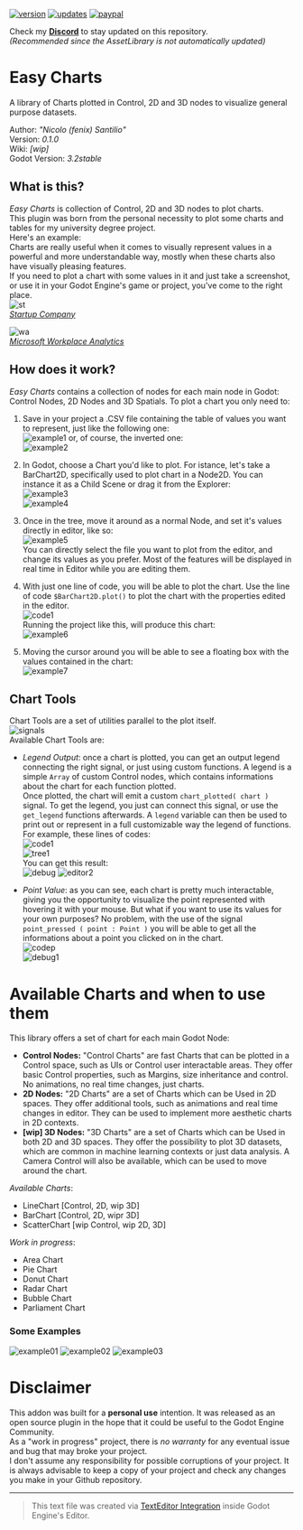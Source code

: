 [![version](https://img.shields.io/badge/plugin%20version-0.1.0-blue)](https://github.com/fenix-hub/godot-engine.easy-charts)
[![updates](https://img.shields.io/badge/plugin%20updates-on%20discord-purple)](https://discord.gg/JNrcucg)
[![paypal](https://img.shields.io/badge/donations-PayPal-cyan)](https://paypal.me/NSantilio?locale.x=it_IT)

Check my **[Discord](https://discord.gg/KnJGY9S)** to stay updated on this repository.  
*(Recommended since the AssetLibrary is not automatically updated)*  

# Easy Charts
A library of Charts plotted in Control, 2D and 3D nodes to visualize general purpose datasets.

Author: *"Nicolo (fenix) Santilio"*  
Version: *0.1.0*  
Wiki: *[wip]*  
Godot Version: *3.2stable*  

## What is this?
*Easy Charts* is collection of Control, 2D and 3D nodes to plot charts.   
This plugin was born from the personal necessity to plot some charts and tables for my university degree project.   
Here's an example:    ![]()   
Charts are really useful when it comes to visually represent values in a powerful and more understandable way, mostly when these charts also have visually pleasing features.   
If you need to plot a chart with some values in it and just take a screenshot, or use it in your Godot Engine's game or project, you've come to the right place.   
![st](imgs/startup_company2.jpg)   
[*Startup Company*](https://store.steampowered.com/app/606800/Startup_Company/)   

![wa](imgs/workplace_analytics.png)   
[*Microsoft Workplace Analytics*](https://www.microsoft.com/microsoft-365/partners/workplaceanalytics)   


## How does it work?
*Easy Charts* contains a collection of nodes for each main node in Godot: Control Nodes, 2D Nodes and 3D Spatials.
To plot a chart you only need to:   
1. Save in your project a .CSV file containing the table of values you want to represent, just like the following one:   
![example1](imgs/EXCEL_mWtvuI90D0.png)
or, of course, the inverted one:   
![example2](imgs/EXCEL_Fa2iiie9qC.png)   

2. In Godot, choose a Chart you'd like to plot. For istance, let's take a BarChart2D, specifically used to plot chart in a Node2D. You can instance it as a Child Scene or drag it from the Explorer:   
![example3](imgs/scene1.png)   
![example4](imgs/scene2.png)   

3. Once in the tree, move it around as a normal Node, and set it's values directly in editor, like so:   
![example5](imgs/editor_gif.gif)   
You can directly select the file you want to plot from the editor, and change its values as you prefer. Most of the features will be displayed in real time in Editor while you are editing them.    

4. With just one line of code, you will be able to plot the chart. Use the line of code `$BarChart2D.plot()` to plot the chart with the properties edited in the editor.    
![code1](imgs/code.png)   
Running the project like this, will produce this chart:   
![example6](imgs/chart_gif.gif)

5. Moving the cursor around you will be able to see a floating box with the values contained in the chart:  
![example7](imgs/values.gif)

## Chart Tools   
Chart Tools are a set of utilities parallel to the plot itself.   
![signals](imgs/signals.png)    
Available Chart Tools are:  
- *Legend Output*: once a chart is plotted, you can get an output legend connecting the right signal, or just using custom functions. A legend is a simple `Array` of custom Control nodes, which contains informations about the chart for each function plotted.    
Once plotted, the chart will emit a custom `chart_plotted( chart )` signal. To get the legend, you just can connect this signal, or use the `get_legend` functions afterwards. A `legend` variable can then be used to print out or represent in a full customizable way the legend of functions. For example, these lines of codes:   
![code1](imgs/legend_code.png)   
![tree1](imgs/tree_legend.png)    
You can get this result:   
![debug](imgs/debug_legend.png)
![editor2](imgs/editor_legend.png)

- *Point Value*: as you can see, each chart is pretty much interactable, giving you the opportunity to visualize the point represented with hovering it with your mouse. But what if you want to use its values for your own purposes? No problem, with the use of the signal `point_pressed ( point : Point )` you will be able to get all the informations about a point you clicked on in the chart.   
![codep](imgs/code_point.png)   
![debug1](imgs/debug_point.png)    


# Available Charts and when to use them    
This library offers a set of chart for each main Godot Node:   
- **Control Nodes:** "Control Charts" are fast Charts that can be plotted in a Control space, such as UIs or Control user interactable areas. They offer basic Control properties, such as Margins, size inheritance and control. No animations, no real time changes, just charts.   
- **2D Nodes:** "2D Charts" are a set of Charts which can be Used in 2D spaces. They offer additional tools, such as animations and real time changes in editor. They can be used to implement more aesthetic charts in 2D contexts.   
- **[wip] 3D Nodes:** "3D Charts" are a set of Charts which can be Used in both 2D and 3D spaces. They offer the possibility to plot 3D datasets, which are common in machine learning contexts or just data analysis. A Camera Control will also be available, which can be used to move around the chart.

*Available Charts*:  
- LineChart [Control, 2D, wip 3D]
- BarChart  [Control, 2D, wipr 3D]
- ScatterChart [wip Control, wip 2D, 3D]

*Work in progress*:
- Area Chart
- Pie Chart
- Donut Chart
- Radar Chart
- Bubble Chart
- Parliament Chart

### Some Examples    
![example01](imgs/example01.png)
![example02](imgs/example02.png)
![example03](imgs/example03.gif)

# Disclaimer  
This addon was built for a **personal use** intention. It was released as an open source plugin in the hope that it could be useful to the Godot Engine Community.  
As a "work in progress" project, there is *no warranty* for any eventual issue and bug that may broke your project.  
I don't assume any responsibility for possible corruptions of your project. It is always advisable to keep a copy of your project and check any changes you make in your Github repository.  

-----------------
> This text file was created via [TextEditor Integration](https://github.com/fenix-hub/godot-engine.text-editor) inside Godot Engine's Editor.




